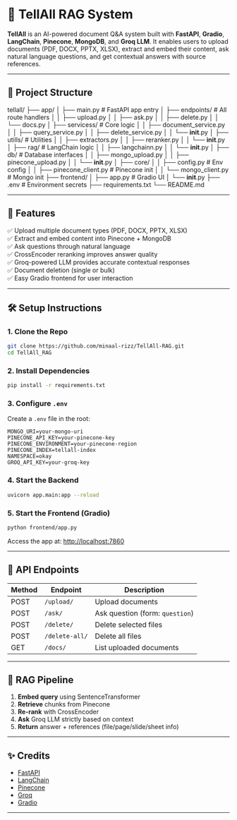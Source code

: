 # 🧠 TellAll RAG System

**TellAll** is an AI-powered document Q&A system built with **FastAPI**, **Gradio**, **LangChain**, **Pinecone**, **MongoDB**, and **Groq LLM**. It enables users to upload documents (PDF, DOCX, PPTX, XLSX), extract and embed their content, ask natural language questions, and get contextual answers with source references.

---

## 📁 Project Structure
tellall/
├── app/
│   ├── main.py                     # FastAPI app entry
│   ├── endpoints/                  # All route handlers
│   │   ├── upload.py
│   │   ├── ask.py
│   │   ├── delete.py
│   │   └── docs.py
│   ├── servicess/                   # Core logic
│   │   ├── document_service.py
│   │   ├── query_service.py
│   │   ├── delete_service.py
│   │   └── __init__.py
│   ├── utills/                      # Utilities
│   │   ├── extractors.py
│   │   ├── reranker.py
│   │   └── __init__.py
│   ├── rag/                        # LangChain logic
│   │   ├── langchainn.py
│   │   └── __init__.py
│   ├── db/                         # Database interfaces
│   │   ├── mongo_upload.py
│   │   ├── pinecone_upload.py
│   │   └── __init__.py
│   ├── core/
│   │   ├── config.py               # Env config
│   │   ├── pinecone_client.py     # Pinecone init
│   │   └── mongo_client.py        # Mongo init
├── frontend/
│   ├── app.py                      # Gradio UI
│   └── __init__.py
├── .env                            # Environment secrets
├── requirements.txt
└── README.md


---

## 🚀 Features

✅ Upload multiple document types (PDF, DOCX, PPTX, XLSX)  
✅ Extract and embed content into Pinecone + MongoDB  
✅ Ask questions through natural language  
✅ CrossEncoder reranking improves answer quality  
✅ Groq-powered LLM provides accurate contextual responses  
✅ Document deletion (single or bulk)  
✅ Easy Gradio frontend for user interaction

---

## 🛠️ Setup Instructions

### 1. Clone the Repo
```bash
git clone https://github.com/minaal-rizz/TellAll-RAG.git
cd TellAll_RAG
```

### 2. Install Dependencies
```bash
pip install -r requirements.txt
```

### 3. Configure `.env`
Create a `.env` file in the root:
```env
MONGO_URI=your-mongo-uri
PINECONE_API_KEY=your-pinecone-key
PINECONE_ENVIRONMENT=your-pinecone-region
PINECONE_INDEX=tellall-index
NAMESPACE=okay
GROQ_API_KEY=your-groq-key
```

### 4. Start the Backend
```bash
uvicorn app.main:app --reload
```

### 5. Start the Frontend (Gradio)
```bash
python frontend/app.py
```

Access the app at: [http://localhost:7860](http://localhost:7860)

---

## 🧪 API Endpoints
| Method | Endpoint         | Description                     |
|--------|------------------|---------------------------------|
| POST   | `/upload/`       | Upload documents                |
| POST   | `/ask/`          | Ask question (form: `question`) |
| POST   | `/delete/`       | Delete selected files           |
| POST   | `/delete-all/`   | Delete all files                |
| GET    | `/docs/`         | List uploaded documents         |

---

## 🧠 RAG Pipeline
1. **Embed query** using SentenceTransformer
2. **Retrieve** chunks from Pinecone
3. **Re-rank** with CrossEncoder
4. **Ask** Groq LLM strictly based on context
5. **Return** answer + references (file/page/slide/sheet info)


---

## ✨ Credits
- [FastAPI](https://fastapi.tiangolo.com)
- [LangChain](https://www.langchain.com)
- [Pinecone](https://www.pinecone.io)
- [Groq](https://groq.com)
- [Gradio](https://gradio.app)

---
